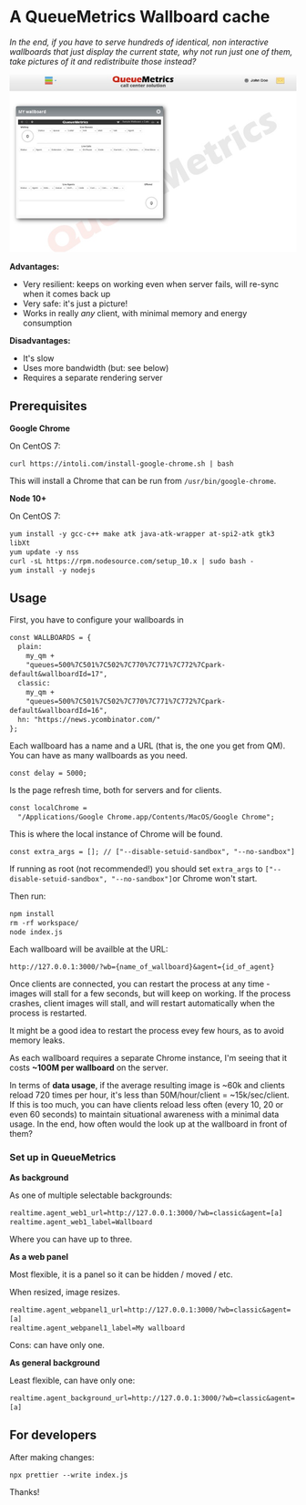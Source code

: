 # A QueueMetrics Wallboard cache

_In the end, if you have to serve hundreds of identical, non interactive wallboards that just display the current state, why not run just one of them, take pictures of it and redistribuite those instead?_


![Alt text](https://github.com/Loway/OpenQueueMetricsAddOns/raw/master/WallboardCache/qm_embedded_wb.jpg "How it looks like")


__Advantages:__

- Very resilient: keeps on working even when server fails, will re-sync when it comes back up 
- Very safe: it's just a picture!
- Works in really *any* client, with minimal memory and energy consumption


__Disadvantages:__

- It's slow
- Uses more bandwidth (but: see below)
- Requires a separate rendering server


## Prerequisites

__Google Chrome__

On CentOS 7:

	curl https://intoli.com/install-google-chrome.sh | bash


This will install a Chrome that can be run from `/usr/bin/google-chrome`.

__Node 10+__

On CentOS 7:

	yum install -y gcc-c++ make atk java-atk-wrapper at-spi2-atk gtk3 libXt
	yum update -y nss
	curl -sL https://rpm.nodesource.com/setup_10.x | sudo bash -
	yum install -y nodejs


## Usage

First, you have to configure your wallboards in 

	const WALLBOARDS = {
	  plain:
	    my_qm +
	    "queues=500%7C501%7C502%7C770%7C771%7C772%7Cpark-default&wallboardId=17",
	  classic:
	    my_qm +
	    "queues=500%7C501%7C502%7C770%7C771%7C772%7Cpark-default&wallboardId=16",
	  hn: "https://news.ycombinator.com/"
	};

Each wallboard has a name and a URL (that is, the one you get from QM). You can have as many wallboards as you need.

	const delay = 5000;

Is the page refresh time, both for servers and for clients.

	const localChrome =
	  "/Applications/Google Chrome.app/Contents/MacOS/Google Chrome";

This is where the local instance of Chrome will be found.

	const extra_args = []; // ["--disable-setuid-sandbox", "--no-sandbox"]

If running as root (not recommended!) you should set `extra_args` to `["--disable-setuid-sandbox", "--no-sandbox"]`or Chrome won't start.

Then run:

	npm install
	rm -rf workspace/
	node index.js


Each wallboard will be availble at the URL:

	http://127.0.0.1:3000/?wb={name_of_wallboard}&agent={id_of_agent}

Once clients are connected, you can restart the process at any time - images will stall for a few seconds, but will keep on working. If the process crashes, client images will stall, and will restart automatically when the process is restarted.

It might be a good idea to restart the process evey few hours, as to avoid memory leaks.

As each wallboard requires a separate Chrome instance, I'm seeing that it costs __~100M per wallboard__ on the server. 

In terms of __data usage__, if the average resulting image is ~60k and clients reload 720 times per hour, it's less than 50M/hour/client = ~15k/sec/client. If this is too much, you can have clients reload less often (every 10, 20 or even 60 seconds) to maintain situational awareness with a minimal data usage. In the end, how often would the look up at the wallboard in front of them? 


### Set up in QueueMetrics

**As background**

As one of multiple selectable backgrounds:

	realtime.agent_web1_url=http://127.0.0.1:3000/?wb=classic&agent=[a]
	realtime.agent_web1_label=Wallboard

Where you can have up to three.

**As a web panel**

Most flexible, it is a panel so it can be hidden / moved / etc.

When resized, image resizes.

	realtime.agent_webpanel1_url=http://127.0.0.1:3000/?wb=classic&agent=[a]
	realtime.agent_webpanel1_label=My wallboard

Cons: can have only one.


**As general background**

Least flexible, can have only one:

	realtime.agent_background_url=http://127.0.0.1:3000/?wb=classic&agent=[a]


## For developers

After making changes:

	npx prettier --write index.js

Thanks!
